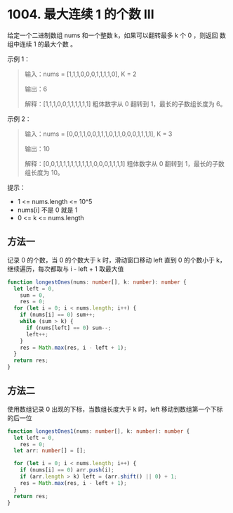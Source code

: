 # 1004. 最大连续 1 的个数 III

给定一个二进制数组 nums 和一个整数 k，如果可以翻转最多 k 个 0 ，则返回 数组中连续 1 的最大个数 。

示例 1：

> 输入：nums = [1,1,1,0,0,0,1,1,1,1,0], K = 2
>
> 输出：6
>
> 解释：[1,1,1,0,0,1,1,1,1,1,1]
> 粗体数字从 0 翻转到 1，最长的子数组长度为 6。

示例 2：

> 输入：nums = [0,0,1,1,0,0,1,1,1,0,1,1,0,0,0,1,1,1,1], K = 3
>
> 输出：10
>
> 解释：[0,0,1,1,1,1,1,1,1,1,1,1,0,0,0,1,1,1,1]
> 粗体数字从 0 翻转到 1，最长的子数组长度为 10。

提示：

- 1 <= nums.length <= 10^5
- nums[i] 不是 0 就是 1
- 0 <= k <= nums.length

## 方法一

记录 0 的个数，当 0 的个数大于 k 时，滑动窗口移动 left 直到 0 的个数小于 k，继续遍历，每次都取与 i - left + 1 取最大值

```ts
function longestOnes(nums: number[], k: number): number {
  let left = 0,
    sum = 0,
    res = 0;
  for (let i = 0; i < nums.length; i++) {
    if (nums[i] == 0) sum++;
    while (sum > k) {
      if (nums[left] == 0) sum--;
      left++;
    }
    res = Math.max(res, i - left + 1);
  }
  return res;
}
```

## 方法二

使用数组记录 0 出现的下标，当数组长度大于 k 时，left 移动到数组第一个下标的后一位

```ts
function longestOnes1(nums: number[], k: number): number {
  let left = 0,
    res = 0;
  let arr: number[] = [];

  for (let i = 0; i < nums.length; i++) {
    if (nums[i] == 0) arr.push(i);
    if (arr.length > k) left = (arr.shift() || 0) + 1;
    res = Math.max(res, i - left + 1);
  }
  return res;
}
```
